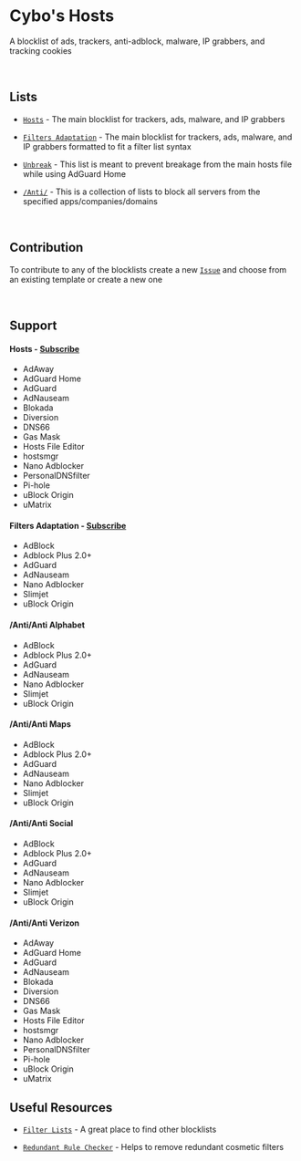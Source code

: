 # Cybo's Hosts
A blocklist of ads, trackers, anti-adblock, malware, IP grabbers, and tracking cookies

<br>

## Lists

* [`Hosts`](https://raw.githubusercontent.com/Cybo1927/Hosts/master/Hosts) - The main blocklist for trackers, ads, malware, and IP grabbers

* [`Filters Adaptation`](https://raw.githubusercontent.com/Cybo1927/Hosts/master/Filters%20Adaptation) - The main blocklist for trackers, ads, malware, and IP grabbers formatted to fit a filter list syntax

* [`Unbreak`](https://raw.githubusercontent.com/Cybo1927/Hosts/master/Unbreak) - This list is meant to prevent breakage from the main hosts file while using AdGuard Home

* [`/Anti/`](https://github.com/Cybo1927/Hosts/tree/master/Anti) - This is a collection of lists to block all servers from the specified apps/companies/domains

<br>

## Contribution
To contribute to any of the blocklists create a new [`Issue`](https://github.com/Cybo1927/Hosts/issues/new/choose) and choose from an existing template or create a new one

<br>

## Support

#### Hosts - <a href="https://subscribe.adblockplus.org?location=https%3A%2F%2Fraw.githubusercontent.com%2FCybo1927%2FHosts%2Fmaster%2FHosts&amp;title=Cybo's%20Hosts">Subscribe</a>
* AdAway
* AdGuard Home
* AdGuard
* AdNauseam
* Blokada
* Diversion
* DNS66
* Gas Mask
* Hosts File Editor
* hostsmgr
* Nano Adblocker
* PersonalDNSfilter
* Pi-hole
* uBlock Origin
* uMatrix

#### Filters Adaptation - <a href="https://subscribe.adblockplus.org?location=https%3A%2F%2Fraw.githubusercontent.com%2FCybo1927%2FHosts%2Fmaster%2FFilters%2520Adaptation&amp;title=Cybo's%20Hosts">Subscribe</a>
* AdBlock
* Adblock Plus 2.0+
* AdGuard
* AdNauseam
* Nano Adblocker
* Slimjet
* uBlock Origin

#### /Anti/Anti Alphabet
* AdBlock
* Adblock Plus 2.0+
* AdGuard
* AdNauseam
* Nano Adblocker
* Slimjet
* uBlock Origin

#### /Anti/Anti Maps
* AdBlock
* Adblock Plus 2.0+
* AdGuard
* AdNauseam
* Nano Adblocker
* Slimjet
* uBlock Origin

#### /Anti/Anti Social
* AdBlock
* Adblock Plus 2.0+
* AdGuard
* AdNauseam
* Nano Adblocker
* Slimjet
* uBlock Origin

#### /Anti/Anti Verizon
* AdAway
* AdGuard Home
* AdGuard
* AdNauseam
* Blokada
* Diversion
* DNS66
* Gas Mask
* Hosts File Editor
* hostsmgr
* Nano Adblocker
* PersonalDNSfilter
* Pi-hole
* uBlock Origin
* uMatrix

## Useful Resources

* [`Filter Lists`](https://filterlists.com) - A great place to find other blocklists

* [`Redundant Rule Checker`](https://abpvn.com/ruleChecker/redundantRuleChecker.html) - Helps to remove  redundant cosmetic filters
